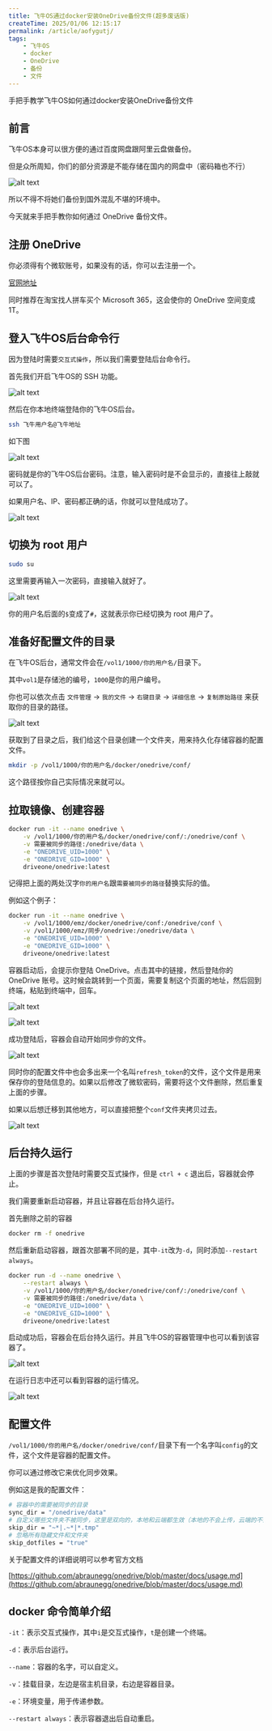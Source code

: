 ```yaml
---
title: 飞牛OS通过docker安装OneDrive备份文件(超多废话版)
createTime: 2025/01/06 12:15:17
permalink: /article/aofygutj/
tags:
    - 飞牛OS
    - docker
    - OneDrive
    - 备份
    - 文件
---
```


手把手教学飞牛OS如何通过docker安装OneDrive备份文件

<!-- more -->

## 前言

飞牛OS本身可以很方便的通过百度网盘跟阿里云盘做备份。

但是众所周知，你们的部分资源是不能存储在国内的网盘中（密码箱也不行）

![alt text](images/飞牛OS通过OneDrive备份文件/image.png)

所以不得不将她们备份到国外混乱不堪的环境中。

今天就来手把手教你如何通过 OneDrive 备份文件。

## 注册 OneDrive

你必须得有个微软账号，如果没有的话，你可以去注册一个。

[官网地址](https://signup.live.com/)

同时推荐在淘宝找人拼车买个 Microsoft 365，这会使你的 OneDrive 空间变成 1T。

## 登入飞牛OS后台命令行

因为登陆时需要`交互式操作`，所以我们需要登陆后台命令行。

首先我们开启飞牛OS的 SSH 功能。

![alt text](images/飞牛OS通过OneDrive备份文件/image-1.png)

然后在你本地终端登陆你的飞牛OS后台。

``` bash
ssh 飞牛用户名@飞牛地址
```

如下图

![alt text](images/飞牛OS通过OneDrive备份文件/image-2.png)

密码就是你的飞牛OS后台密码。注意，输入密码时是不会显示的，直接往上敲就可以了。

如果用户名、IP、密码都正确的话，你就可以登陆成功了。

![alt text](images/飞牛OS通过OneDrive备份文件/image-3.png)

## 切换为 root 用户

``` bash
sudo su
```

这里需要再输入一次密码，直接输入就好了。

![alt text](images/飞牛OS通过OneDrive备份文件/image-4.png)

你的用户名后面的`$`变成了`#`，这就表示你已经切换为 root 用户了。

## 准备好配置文件的目录

在飞牛OS后台，通常文件会在`/vol1/1000/你的用户名/`目录下。

其中`vol1`是存储池的编号，`1000`是你的用户编号。

你也可以依次点击 `文件管理` -> `我的文件` -> `右键目录` -> `详细信息` -> `复制原始路径` 来获取你的目录的路径。

![alt text](images/飞牛OS通过OneDrive备份文件/image-5.png)

获取到了目录之后，我们给这个目录创建一个文件夹，用来持久化存储容器的配置文件。

``` bash
mkdir -p /vol1/1000/你的用户名/docker/onedrive/conf/
```

这个路径按你自己实际情况来就可以。

## 拉取镜像、创建容器

``` bash
docker run -it --name onedrive \
    -v /vol1/1000/你的用户名/docker/onedrive/conf/:/onedrive/conf \
    -v 需要被同步的路径:/onedrive/data \
    -e "ONEDRIVE_UID=1000" \
    -e "ONEDRIVE_GID=1000" \
    driveone/onedrive:latest
```

记得把上面的两处汉字`你的用户名`跟`需要被同步的路径`替换实际的值。

例如这个例子：

``` bash
docker run -it --name onedrive \
    -v /vol1/1000/emz/docker/onedrive/conf:/onedrive/conf \
    -v /vol1/1000/emz/同步/onedrive:/onedrive/data \
    -e "ONEDRIVE_UID=1000" \
    -e "ONEDRIVE_GID=1000" \
    driveone/onedrive:latest
```

容器启动后，会提示你登陆 OneDrive。点击其中的链接，然后登陆你的 OneDrive 账号。这时候会跳转到一个页面，需要复制这个页面的地址，然后回到终端，粘贴到终端中，回车。

![alt text](images/飞牛OS通过OneDrive备份文件/image-6.png)

![alt text](images/飞牛OS通过OneDrive备份文件/image-7.png)

成功登陆后，容器会自动开始同步你的文件。

![alt text](images/飞牛OS通过OneDrive备份文件/image-8.png)

同时你的配置文件中也会多出来一个名叫`refresh_token`的文件，这个文件是用来保存你的登陆信息的。如果以后修改了微软密码，需要将这个文件删除，然后重复上面的步骤。

如果以后想迁移到其他地方，可以直接把整个`conf`文件夹拷贝过去。

![alt text](images/飞牛OS通过OneDrive备份文件/image-9.png)

## 后台持久运行

上面的步骤是首次登陆时需要交互式操作，但是 `ctrl + c` 退出后，容器就会停止。

我们需要重新启动容器，并且让容器在后台持久运行。

首先删除之前的容器

``` bash
docker rm -f onedrive
```

然后重新启动容器，跟首次部署不同的是，其中`-it`改为`-d`，同时添加`--restart always`。

``` bash
docker run -d --name onedrive \
    --restart always \
    -v /vol1/1000/你的用户名/docker/onedrive/conf/:/onedrive/conf \
    -v 需要被同步的路径:/onedrive/data \
    -e "ONEDRIVE_UID=1000" \
    -e "ONEDRIVE_GID=1000" \
    driveone/onedrive:latest
```

启动成功后，容器会在后台持久运行。并且飞牛OS的容器管理中也可以看到该容器了。

![alt text](images/飞牛OS通过OneDrive备份文件/image-10.png)

在运行日志中还可以看到容器的运行情况。

![alt text](images/飞牛OS通过OneDrive备份文件/image-11.png)

## 配置文件

`/vol1/1000/你的用户名/docker/onedrive/conf/`目录下有一个名字叫`config`的文件，这个文件是容器的配置文件。

你可以通过修改它来优化同步效果。

例如这是我的配置文件：

``` bash
# 容器中的需要被同步的目录
sync_dir = "/onedrive/data"
# 自定义哪些文件夹不被同步，这里是双向的，本地和云端都生效（本地的不会上传，云端的不会下载）
skip_dir = "~*|.~*|*.tmp"
# 忽略所有隐藏文件和文件夹
skip_dotfiles = "true"
```

关于配置文件的详细说明可以参考官方文档

[https://github.com/abraunegg/onedrive/blob/master/docs/usage.md](https://github.com/abraunegg/onedrive/blob/master/docs/usage.md)

## docker 命令简单介绍

`-it`：表示交互式操作，其中`i`是交互式操作，`t`是创建一个终端。

`-d`：表示后台运行。

`--name`：容器的名字，可以自定义。

`-v`：挂载目录，左边是宿主机目录，右边是容器目录。

`-e`：环境变量，用于传递参数。

`--restart always`：表示容器退出后自动重启。